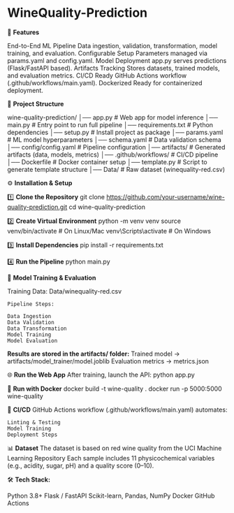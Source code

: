 # WineQuality-Prediction

🚀 **Features**

End-to-End ML Pipeline
Data ingestion, validation, transformation, model training, and evaluation.
Configurable Setup
Parameters managed via params.yaml and config.yaml.
Model Deployment
app.py serves predictions (Flask/FastAPI based).
Artifacts Tracking
Stores datasets, trained models, and evaluation metrics.
CI/CD Ready
GitHub Actions workflow (.github/workflows/main.yaml).
Dockerized
Ready for containerized deployment.



📂 **Project Structure**

wine-quality-prediction/
│── app.py                 # Web app for model inference
│── main.py                # Entry point to run full pipeline
│── requirements.txt       # Python dependencies
│── setup.py               # Install project as package
│── params.yaml            # ML model hyperparameters
│── schema.yaml            # Data validation schema
│── config/config.yaml     # Pipeline configuration
│── artifacts/             # Generated artifacts (data, models, metrics)
│── .github/workflows/     # CI/CD pipeline
│── Dockerfile             # Docker container setup
│── template.py            # Script to generate template structure
│── Data/                  # Raw dataset (winequality-red.csv)



⚙️ **Installation & Setup**

1️⃣ **Clone the Repository**
git clone https://github.com/your-username/wine-quality-prediction.git
cd wine-quality-prediction

2️⃣ **Create Virtual Environment**
python -m venv venv
source venv/bin/activate   # On Linux/Mac
venv\Scripts\activate      # On Windows

3️⃣ **Install Dependencies**
pip install -r requirements.txt

4️⃣ **Run the Pipeline**
python main.py



🧪 **Model Training & Evaluation**

Training Data: Data/winequality-red.csv

    Pipeline Steps:
    
    Data Ingestion
    Data Validation
    Data Transformation
    Model Training
    Model Evaluation

**Results are stored in the artifacts/ folder:**
Trained model → artifacts/model_trainer/model.joblib
Evaluation metrics → metrics.json



🌐 **Run the Web App**
After training, launch the API:
python app.py

🐳 **Run with Docker**
docker build -t wine-quality .
docker run -p 5000:5000 wine-quality

🔄 **CI/CD**
GitHub Actions workflow (.github/workflows/main.yaml) automates:

    Linting & Testing
    Model Training
    Deployment Steps


📊 **Dataset**
The dataset is based on red wine quality from the UCI Machine Learning Repository
Each sample includes 11 physicochemical variables (e.g., acidity, sugar, pH) and a quality score (0–10).


🛠️ **Tech Stack:**

Python 3.8+
Flask / FastAPI
Scikit-learn, Pandas, NumPy
Docker
GitHub Actions

